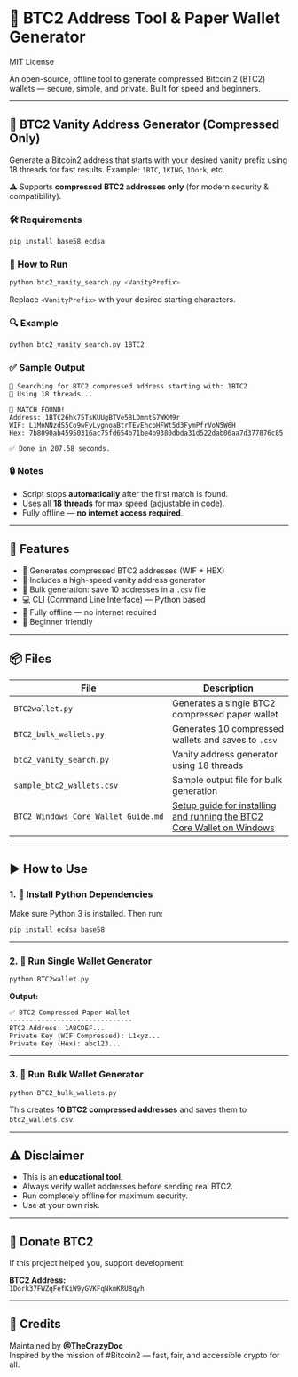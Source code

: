 # 🔐 BTC2 Address Tool & Paper Wallet Generator
MIT License

An open-source, offline tool to generate compressed Bitcoin 2 (BTC2) wallets — secure, simple, and private. Built for speed and beginners.

---

## 🎯 BTC2 Vanity Address Generator (Compressed Only)

Generate a Bitcoin2 address that starts with your desired vanity prefix using 18 threads for fast results. Example: `1BTC`, `1KING`, `1Dork`, etc.

⚠️ Supports **compressed BTC2 addresses only** (for modern security & compatibility).

### 🛠 Requirements

```bash
pip install base58 ecdsa
```

### 🚀 How to Run

```bash
python btc2_vanity_search.py <VanityPrefix>
```

Replace `<VanityPrefix>` with your desired starting characters.

### 🔍 Example

```bash
python btc2_vanity_search.py 1BTC2
```

### ✅ Sample Output

```
🚀 Searching for BTC2 compressed address starting with: 1BTC2
🧵 Using 18 threads...

🎯 MATCH FOUND!
Address: 1BTC26hk75TsKUUgBTVe58LDmntS7WKM9r
WIF: L1MnNNzdS5Co9wFyLygnoaBtrTEvEhcoHFWt5d3FymPfrVoN5W6H
Hex: 7b8090ab45950316ac75fd654b71be4b9380dbda31d522dab06aa7d377876c85

✅ Done in 207.58 seconds.
```

### 🔒 Notes

- Script stops **automatically** after the first match is found.
- Uses all **18 threads** for max speed (adjustable in code).
- Fully offline — **no internet access required**.

---

## 🧰 Features

- 🔑 Generates compressed BTC2 addresses (WIF + HEX)
- 🎯 Includes a high-speed vanity address generator
- 📄 Bulk generation: save 10 addresses in a `.csv` file
- 💻 CLI (Command Line Interface) — Python based
- 💯 Fully offline — no internet required
- 🧠 Beginner friendly

---

## 📦 Files

| File                         | Description                                                        |
|------------------------------|--------------------------------------------------------------------|
| `BTC2wallet.py`              | Generates a single BTC2 compressed paper wallet                    |
| `BTC2_bulk_wallets.py`       | Generates 10 compressed wallets and saves to `.csv`                |
| `btc2_vanity_search.py`      | Vanity address generator using 18 threads                          |
| `sample_btc2_wallets.csv`    | Sample output file for bulk generation                             |
| `BTC2_Windows_Core_Wallet_Guide.md` | [Setup guide for installing and running the BTC2 Core Wallet on Windows](./BTC2_Windows_Core_Wallet_Guide.md) |


---

## ▶️ How to Use

### 1. 🐍 Install Python Dependencies

Make sure Python 3 is installed. Then run:

```bash
pip install ecdsa base58
```

---

### 2. 🔐 Run Single Wallet Generator

```bash
python BTC2wallet.py
```

**Output:**

```
✅ BTC2 Compressed Paper Wallet
-------------------------------
BTC2 Address: 1ABCDEF...
Private Key (WIF Compressed): L1xyz...
Private Key (Hex): abc123...
```

---

### 3. 📁 Run Bulk Wallet Generator

```bash
python BTC2_bulk_wallets.py
```

This creates **10 BTC2 compressed addresses** and saves them to `btc2_wallets.csv`.

---

## ⚠️ Disclaimer

- This is an **educational tool**.
- Always verify wallet addresses before sending real BTC2.
- Run completely offline for maximum security.
- Use at your own risk.

---

## 💸 Donate BTC2

If this project helped you, support development!

**BTC2 Address:**  
`1Dork37FWZqFefKiW9yGVKFqNkmKRU8qyh`

---

## 🙌 Credits

Maintained by **@TheCrazyDoc**  
Inspired by the mission of #Bitcoin2 — fast, fair, and accessible crypto for all.
